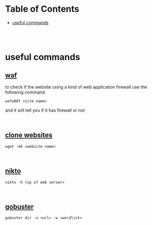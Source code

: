 # Table of Contents
- [useful commands](#useful-commands)

<br>
<br>

# useful commands
## <ins>waf</ins>
to check if the website using a kind of web application firewall use the following command
```
wafw00f <site name>
```
and it will tell you if it has firewall or not

<br>

## <ins>clone websites</ins>
```
wget -mk <website name>
```

<br>

## <ins>nikto</ins>
```
nikto -h <ip of web server>
```

<br>

## <ins>gobuster</ins>
```
gobuster dir -u <url> -w <wordlist>
```
